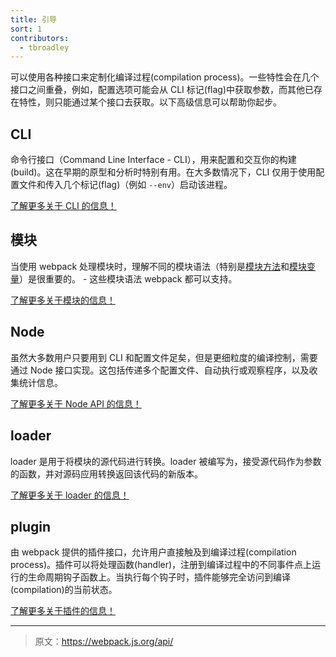 ```yaml
---
title: 引导
sort: 1
contributors:
  - tbroadley
---
```


可以使用各种接口来定制化编译过程(compilation process)。一些特性会在几个接口之间重叠，例如，配置选项可能会从 CLI 标记(flag)中获取参数，而其他已存在特性，则只能通过某个接口去获取。以下高级信息可以帮助你起步。


## CLI

命令行接口（Command Line Interface - CLI），用来配置和交互你的构建(build)。这在早期的原型和分析时特别有用。在大多数情况下，CLI 仅用于使用配置文件和传入几个标记(flag)（例如 `--env`）启动该进程。

[了解更多关于 CLI 的信息！](/api/cli)


## 模块

当使用 webpack 处理模块时，理解不同的模块语法（特别是[模块方法](/api/module-methods)和[模块变量](/api/module-variables)）是很重要的。 - 这些模块语法 webpack 都可以支持。

[了解更多关于模块的信息！](/api/module-methods)


## Node

虽然大多数用户只要用到 CLI 和配置文件足矣，但是更细粒度的编译控制，需要通过 Node 接口实现。这包括传递多个配置文件、自动执行或观察程序，以及收集统计信息。

[了解更多关于 Node API 的信息！](/api/node)


## loader

loader 是用于将模块的源代码进行转换。loader 被编写为，接受源代码作为参数的函数，并对源码应用转换返回该代码的新版本。

[了解更多关于 loader 的信息！](/api/loaders)


## plugin

由 webpack 提供的插件接口，允许用户直接触及到编译过程(compilation process)。插件可以将处理函数(handler)，注册到编译过程中的不同事件点上运行的生命周期钩子函数上。当执行每个钩子时，插件能够完全访问到编译(compilation)的当前状态。

[了解更多关于插件的信息！](/api/plugins)

***

> 原文：https://webpack.js.org/api/
